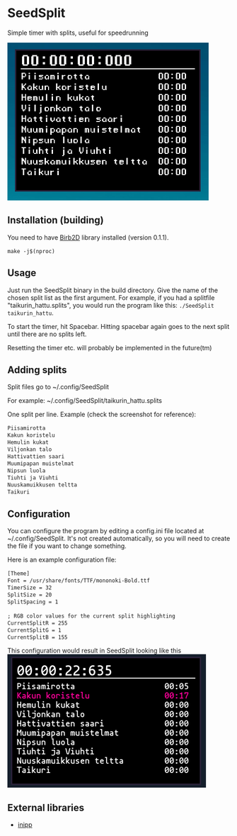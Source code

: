 # SeedSplit
Simple timer with splits, useful for speedrunning

![Screnshot](./screenshot.png)

## Installation (building)
You need to have [Birb2D](https://github.com/Toasterbirb/Birb2D) library installed (version 0.1.1).

```
make -j$(nproc)
```

## Usage
Just run the SeedSplit binary in the build directory. Give the name of the chosen split list as the first argument. For example, if you had a splitfile "taikurin_hattu.splits", you would run the program like this: `./SeedSplit taikurin_hattu`.

To start the timer, hit Spacebar. Hitting spacebar again goes to the next split until there are no splits left.

Resetting the timer etc. will probably be implemented in the future(tm)

## Adding splits
Split files go to ~/.config/SeedSplit

For example: ~/.config/SeedSplit/taikurin_hattu.splits

One split per line. Example (check the screenshot for reference):
```
Piisamirotta
Kakun koristelu
Hemulin kukat
Viljonkan talo
Hattivattien saari
Muumipapan muistelmat
Nipsun luola
Tiuhti ja Viuhti
Nuuskamuikkusen teltta
Taikuri
```

## Configuration
You can configure the program by editing a config.ini file located at ~/.config/SeedSplit. It's not created automatically, so you will need to create the file if you want to change something.

Here is an example configuration file:
```
[Theme]
Font = /usr/share/fonts/TTF/mononoki-Bold.ttf
TimerSize = 32
SplitSize = 20
SplitSpacing = 1

; RGB color values for the current split highlighting
CurrentSplitR = 255
CurrentSplitG = 1
CurrentSplitB = 155
```

This configuration would result in SeedSplit looking like this
![Configured SeedSplit](./screenshot2.png)


## External libraries
- [inipp](https://github.com/mcmtroffaes/inipp)

